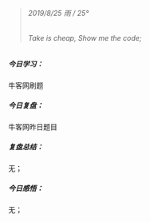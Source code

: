 > ###### 2019/8/25  雨 / 25°
> ###### Take is cheap, Show me the code;


##### 今日学习：

牛客网刷题

##### 今日复盘：

牛客网昨日题目

##### 复盘总结：

无；

##### 今日感悟：

无；